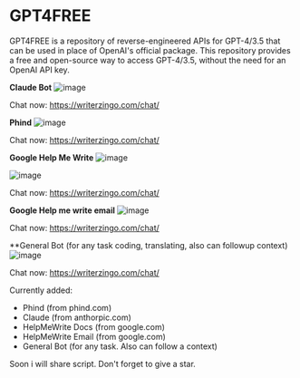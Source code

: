 # GPT4FREE
GPT4FREE is a repository of reverse-engineered APIs for GPT-4/3.5 that can be used in place of OpenAI's official package. This repository provides a free and open-source way to access GPT-4/3.5, without the need for an OpenAI API key.

**Claude Bot**
![image](https://github.com/Rizwan1231/GPT4FREE/assets/73514729/9df33a4e-296d-4f69-ae3d-b0793127b79c)

Chat now: https://writerzingo.com/chat/

**Phind**
![image](https://github.com/Rizwan1231/GPT4FREE/assets/73514729/f359a1bc-4348-48a4-a298-04bb9677492a)

Chat now: https://writerzingo.com/chat/

**Google Help Me Write**
![image](https://github.com/Rizwan1231/GPT4FREE/assets/73514729/2c0c6835-47bf-4ed5-b122-22f2a1272177)

![image](https://github.com/Rizwan1231/GPT4FREE/assets/73514729/04995fb0-3f88-499d-b8c3-0739619adcf6)

Chat now: https://writerzingo.com/chat/

**Google Help me write email**
![image](https://github.com/Rizwan1231/GPT4FREE/assets/73514729/b2dcbd00-f2d8-4a9a-a90b-9a539342438a)

Chat now: https://writerzingo.com/chat/

**General Bot (for any task coding, translating, also can followup context)
![image](https://github.com/Rizwan1231/GPT4FREE/assets/73514729/aa32d81f-c14a-4871-9c09-508bbf08908b)

Chat now: https://writerzingo.com/chat/

Currently added:
* Phind (from phind.com)
* Claude (from anthorpic.com)
* HelpMeWrite Docs (from google.com)
* HelpMeWrite Email (from google.com)
* General Bot (for any task. Also can follow a context)

Soon i will share script. Don't forget to give a star.
